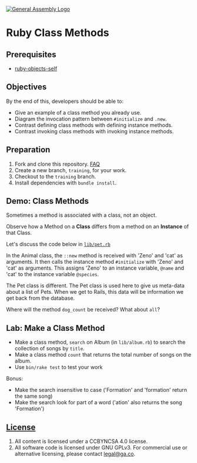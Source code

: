 [![General Assembly Logo](https://camo.githubusercontent.com/1a91b05b8f4d44b5bbfb83abac2b0996d8e26c92/687474703a2f2f692e696d6775722e636f6d2f6b6538555354712e706e67)](https://generalassemb.ly/education/web-development-immersive)

# Ruby Class Methods

## Prerequisites

-   [ruby-objects-self](https://git.generalassemb.ly/ga-wdi-boston/ruby-object-self)

## Objectives

By the end of this, developers should be able to:

-   Give an example of a class method you already use.
-   Diagram the invocation pattern between `#initialize` and `.new`.
-   Contrast defining class methods with defining instance methods.
-   Contrast invoking class methods with invoking instance methods.

## Preparation

1.  Fork and clone this repository.
 [FAQ](https://git.generalassemb.ly/ga-wdi-boston/meta/wiki/ForkAndClone)
1.  Create a new branch, `training`, for your work.
1.  Checkout to the `training` branch.
1.  Install dependencies with `bundle install`.

## Demo: Class Methods

Sometimes a method is associated with a class, not an object.

Observe how a Method on a **Class** differs from a method on an **Instance**
of that Class.

<!-- Diagram the difference between #initialize and ::new
 See issue #10
-->

Let's discuss the code below in [`lib/pet.rb`](lib/pet.rb)

In the Animal class, the `::new` method is received with 'Zeno' and 'cat' as arguments. It then calls the instance method `#initialize` with 'Zeno' and 'cat' as arguments. This assigns 'Zeno' to an instance variable, `@name` and 'cat' to the instance variable `@species`.

The Pet class is different.  The Pet class is used here to give us meta-data
about a list of Pets. When we get to Rails, this data will be information we
get back from the database.

Where will the method `dog_count` be received?
What about `all`?

## Lab: Make a Class Method

-   Make a class method, `search` on Album (in `lib/album.rb`) to search the
    collection of songs by `title`.
-   Make a class method `count` that returns the total number of songs on the album.
-   Use `bin/rake test` to test your work

Bonus:
-   Make the search insensitive to case ('Formation' and 'formation' return
    the same song)
-   Make the search look for part of a word ('ation' also returns the song
    'Formation')

## [License](LICENSE)

1.  All content is licensed under a CC­BY­NC­SA 4.0 license.
1.  All software code is licensed under GNU GPLv3. For commercial use or
    alternative licensing, please contact legal@ga.co.
